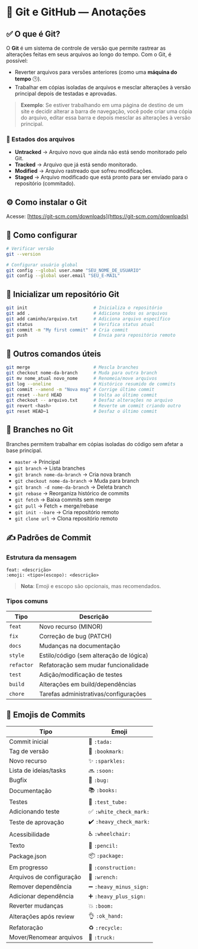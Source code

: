 
# 📘 Git e GitHub — Anotações

## ✅ O que é Git?

O **Git** é um sistema de controle de versão que permite rastrear as alterações feitas em seus arquivos ao longo do tempo. Com o Git, é possível:

- Reverter arquivos para versões anteriores (como uma **máquina do tempo** 🕒).
- Trabalhar em cópias isoladas de arquivos e mesclar alterações à versão principal depois de testadas e aprovadas.

> **Exemplo**: Se estiver trabalhando em uma página de destino de um site e decidir alterar a barra de navegação, você pode criar uma cópia do arquivo, editar essa barra e depois mesclar as alterações à versão principal.

### 📄 Estados dos arquivos

- **Untracked** → Arquivo novo que ainda não está sendo monitorado pelo Git.
- **Tracked** → Arquivo que já está sendo monitorado.
- **Modified** → Arquivo rastreado que sofreu modificações.
- **Staged** → Arquivo modificado que está pronto para ser enviado para o repositório (commitado).

## ⚙️ Como instalar o Git

Acesse: [https://git-scm.com/downloads](https://git-scm.com/downloads)

## 🔧 Como configurar

```bash
# Verificar versão
git --version

# Configurar usuário global
git config --global user.name "SEU_NOME_DE_USUARIO"
git config --global user.email "SEU_E-MAIL"
```

## 🚀 Inicializar um repositório Git

```bash
git init                         # Inicializa o repositório
git add .                        # Adiciona todos os arquivos
git add caminho/arquivo.txt      # Adiciona arquivo específico
git status                       # Verifica status atual
git commit -m "My first commit"  # Cria commit
git push                         # Envia para repositório remoto
```

## 🔁 Outros comandos úteis

```bash
git merge                        # Mescla branches
git checkout nome-da-branch      # Muda para outra branch
git mv nome_atual novo_nome      # Renomeia/move arquivos
git log --oneline                # Histórico resumido de commits
git commit --amend -m "Nova msg" # Corrige último commit
git reset --hard HEAD            # Volta ao último commit
git checkout -- arquivo.txt      # Desfaz alterações no arquivo
git revert <hash>                # Reverte um commit criando outro
git reset HEAD~1                 # Desfaz o último commit
```

## 🌿 Branches no Git

Branches permitem trabalhar em cópias isoladas do código sem afetar a base principal.

- `master` → Principal
- `git branch` → Lista branches
- `git branch nome-da-branch` → Cria nova branch
- `git checkout nome-da-branch` → Muda para branch
- `git branch -d nome-da-branch` → Deleta branch
- `git rebase` → Reorganiza histórico de commits
- `git fetch` → Baixa commits sem merge
- `git pull` → Fetch + merge/rebase
- `git init --bare` → Cria repositório remoto
- `git clone url` → Clona repositório remoto

## ✍️ Padrões de Commit

### Estrutura da mensagem

```
feat: <descrição>
:emoji: <tipo>(escopo): <descrição>
```

> **Nota**: Emoji e escopo são opcionais, mas recomendados.

### Tipos comuns

| Tipo     | Descrição |
|----------|-----------|
| `feat`   | Novo recurso (MINOR) |
| `fix`    | Correção de bug (PATCH) |
| `docs`   | Mudanças na documentação |
| `style`  | Estilo/código (sem alteração de lógica) |
| `refactor` | Refatoração sem mudar funcionalidade |
| `test`   | Adição/modificação de testes |
| `build`  | Alterações em build/dependências |
| `chore`  | Tarefas administrativas/configurações |

## 🧩 Emojis de Commits

| Tipo                     | Emoji |
|--------------------------|-------|
| Commit inicial           | 🎉 `:tada:` |
| Tag de versão            | 🔖 `:bookmark:` |
| Novo recurso             | ✨ `:sparkles:` |
| Lista de ideias/tasks    | 🔜 `:soon:` |
| Bugfix                   | 🐛 `:bug:` |
| Documentação             | 📚 `:books:` |
| Testes                   | 🧪 `:test_tube:` |
| Adicionando teste        | ✅ `:white_check_mark:` |
| Teste de aprovação       | ✔️ `:heavy_check_mark:` |
| Acessibilidade           | ♿ `:wheelchair:` |
| Texto                    | 📝 `:pencil:` |
| Package.json             | 📦 `:package:` |
| Em progresso             | 🚧 `:construction:` |
| Arquivos de configuração | 🔧 `:wrench:` |
| Remover dependência      | ➖ `:heavy_minus_sign:` |
| Adicionar dependência    | ➕ `:heavy_plus_sign:` |
| Reverter mudanças        | 💥 `:boom:` |
| Alterações após review   | 👌 `:ok_hand:` |
| Refatoração              | ♻️ `:recycle:` |
| Mover/Renomear arquivos  | 🚚 `:truck:` |
